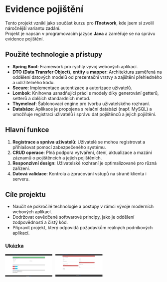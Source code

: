 # Evidence pojištění  

Tento projekt vznikl jako součást kurzu pro **ITnetwork**, kde jsem si zvolil náročnější variantu zadání.  
Projekt je napsán v programovacím jazyce **Java** a zaměřuje se na správu evidence pojištění.  

## Použité technologie a přístupy  
- **Spring Boot**: Framework pro rychlý vývoj webových aplikací.  
- **DTO (Data Transfer Object)**, **entity** a **mapper**: Architektura zaměřená na oddělení datových modelů od prezentační vrstvy a zajištění přehledného a udržitelného kódu.  
- **Secure**: Implementace autentizace a autorizace uživatelů.  
- **Lombok**: Knihovna usnadňující práci s modely díky generování getterů, setterů a dalších standardních metod.  
- **Thymeleaf**: Šablonovací engine pro tvorbu uživatelského rozhraní.  
- **Databáze**: Aplikace je propojena s relační databází (např. MySQL) a umožňuje registraci uživatelů i správu dat pojištěnců a jejich pojištění.  

## Hlavní funkce  
1. **Registrace a správa uživatelů**: Uživatelé se mohou registrovat a přihlašovat pomocí zabezpečeného systému.  
2. **CRUD operace**: Plná podpora vytváření, čtení, aktualizace a mazání záznamů o pojištěncích a jejich pojištěních.  
3. **Responzivní design**: Uživatelské rozhraní je optimalizované pro různá zařízení.  
4. **Datová validace**: Kontrola a zpracování vstupů na straně klienta i serveru.  

## Cíle projektu  
- Naučit se pokročilé technologie a postupy v rámci vývoje moderních webových aplikací.  
- Dodržovat osvědčené softwarové principy, jako je oddělení zodpovědností a čistý kód.  
- Připravit projekt, který odpovídá požadavkům reálných podnikových aplikací. 

### Ukázka
<div style="display: flex; flex-wrap: wrap; gap: 10px;">
  <img src=".gitImages/obr1.png" alt="obrázek1" style="width: 30%;">
  <img src=".gitImages/obr2.png" alt="obrázek2" style="width: 30%;">
</div>